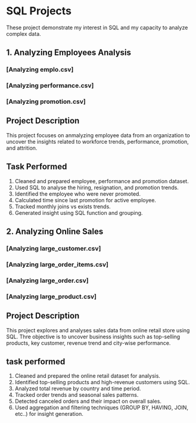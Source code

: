 # SQL Projects 

These project demonstrate my interest in SQL and my capacity to analyze complex data. 

## 1. Analyzing Employees Analysis

### [Analyzing emplo.csv]
### [Analyzing performance.csv]
### [Analyzing promotion.csv]

## Project Description

This project focuses on anmalyzing employee data from an organization to uncover the insights related to workforce trends, performance, promotion, and attrition.

## Task Performed 
1. Cleaned and prepared employee, performance and promotion dataset.
2. Used SQL to analyse the hiring, resignation, and promotion trends.
3. Identified the employee who were never promoted.
4. Calculated time since last promotion for active employee.
5. Tracked monthly joins vs exists trends.
6. Generated insight using SQL function and grouping.

## 2. Analyzing Online Sales

### [Analyzing large_customer.csv]
### [Analyzing large_order_items.csv]
### [Analyzing large_order.csv]
### [Analyzing large_product.csv]

## Project Description

This project explores and analyses sales data from online retail store using SQL. Thre objective is to uncover business insights such as top-selling products, key customer, revenue trend and city-wise performance.

## task performed
1. Cleaned and prepared the online retail dataset for analysis.
2. Identified top-selling products and high-revenue customers using SQL.
3. Analyzed total revenue by country and time period.
4. Tracked order trends and seasonal sales patterns.
5. Detected canceled orders and their impact on overall sales.
6. Used aggregation and filtering techniques (GROUP BY, HAVING, JOIN, etc..) for insight generation.
